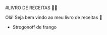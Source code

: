 #LIVRO DE RECEITAS :man_cook:

Olá! Seja bem vindo ao meu livro de receitas :wave:

- Strogonoff de frango
